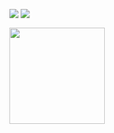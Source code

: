 ![](https://github-readme-stats.vercel.app/api?username=ripend06&count_private=true&show_icons=true&theme=dracula)
![](https://github-readme-stats.vercel.app/api/top-langs/?username=ripend06&layout=compact&theme=dracula)

<a href="https://github.com/ripend06">
  <img align="left" height="170px" src="https://github-readme-stats.vercel.app/api?username=ripend06&count_private=true&show_icons=true&theme=dracula" />
</a>
<a href="https://github.com/ripend06>
  <img align="left" height="170px" src="https://github-readme-stats.vercel.app/api/top-langs/?username=ripend06&layout=compact&theme=dracula" />
</a>
